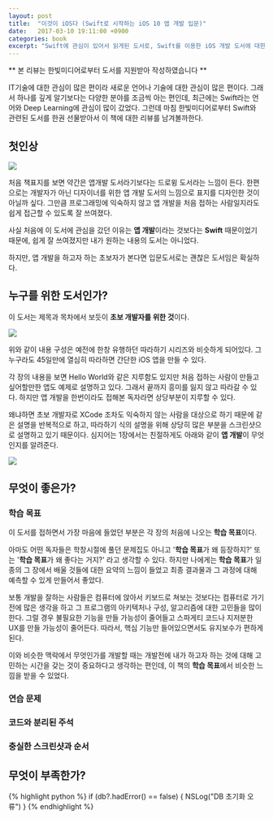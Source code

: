 ```yaml
---
layout: post
title:  "이것이 iOS다 (Swift로 시작하는 iOS 10 앱 개발 입문)"
date:   2017-03-10 19:11:00 +0900
categories: book
excerpt: "Swift에 관심이 있어서 읽게된 도서로, Swift를 이용한 iOS 개발 도서에 대한 리뷰이다."
---
```



** 본 리뷰는 한빛미디어로부터 도서를 지원받아 작성하였습니다 **


IT기술에 대한 관심이 많은 편이라 새로운 언어나 기술에 대한 관심이 많은 편이다.
그래서 하나를 깊게 알기보다는 다양한 분야를 조금씩 아는 편인데,
최근에는 Swift라는 언어와 Deep Learning에 관심이 많이 갔었다.
그런데 마침 한빛미디어로부터 Swift와 관련된 도서를 한권 선물받아서 이 책에 대한 리뷰를 남겨볼까한다.

## 첫인상

<img src="{{ site.url }}/img/01-book-cover.png" border="0" />

처음 책표지를 보면 약간은 앱개발 도서라기보다는 드로윙 도서라는 느낌이 든다.
한편으로는 개발자가 아닌 디자이너를 위한 앱 개발 도서의 느낌으로 표지를 디자인한 것이 아닐까 싶다.
그만큼 프로그래밍에 익숙하지 않고 앱 개발을 처음 접하는 사람일지라도 쉽게 접근할 수 있도록 잘 쓰여졌다.

사실 처음에 이 도서에 관심을 갔던 이유는 **앱 개발**이라는 것보다는 **Swift** 때문이었기 때문에,
쉽게 잘 쓰여졌지만 내가 원하는 내용의 도서는 아니었다.

하지만, 앱 개발을 하고자 하는 초보자가 본다면 입문도서로는 괜찮은 도서임은 확실하다.

## 누구를 위한 도서인가?

이 도서는 제목과 목차에서 보듯이 **초보 개발자를 위한 것**이다.

<img src="{{ site.url }}/img/02-content-list.png" border="0" />

위와 같이 내용 구성은 예전에 한창 유행하던 따라하기 시리즈와 비슷하게 되어있다.
그 누구라도 45일만에 열심히 따라하면 간단한 iOS 앱을 만들 수 있다.

각 장의 내용을 보면 Hello World와 같은 지루함도 있지만 처음 접하는 사람이 만들고 싶어할만한 앱도 예제로 설명하고 있다.
그래서 끝까지 흥미를 잃지 않고 따라갈 수 있다.
하지만 앱 개발을 한번이라도 접해본 독자라면 상당부분이 지루할 수 있다.

왜냐하면 초보 개발자로 XCode 조차도 익숙하지 않는 사람을 대상으로 하기 때문에 같은 설명을 반복적으로 하고,
따라하기 식의 설명을 위해 상당히 많은 부분을 스크린샷으로 설명하고 있기 때문이다.
심지어는 1장에서는 친절하게도 아래와 같이 **앱 개발**이 무엇인지를 알려준다.

<img src="{{ site.url }}/img/03-app-develop.png" border="0" />

## 무엇이 좋은가?

### 학습 목표

이 도서를 접하면서 가장 마음에 들었던 부분은 각 장의 처음에 나오는 **학습 목표**이다.

아마도 어떤 독자들은 학창시절에 풀던 문제집도 아니고 '**학습 목표**가 왜 등장하지?' 또는 '**학습 목표**가 왜 좋다는 거지?' 라고 생각할 수 있다.
하지만 나에게는 **학습 목표**가 일종의 그 장에서 배울 것들에 대한 요약의 느낌이 들었고 최종 결과물과 그 과정에 대해 예측할 수 있게 만들어서 좋았다.

보통 개발을 잘하는 사람들은 컴퓨터에 앉아서 키보드로 쳐보는 것보다는 컴퓨터로 가기 전에 많은 생각을 하고 그 프로그램의 아키텍처나 구성, 알고리즘에 대한 고민들을 많이 한다.
그럴 경우 불필요한 기능을 만들 가능성이 줄어들고 스파게티 코드나 지저분한 UX를 만들 가능성이 줄어든다.
따라서, 핵심 기능만 들어있으면서도 유지보수가 편하게 된다.

이와 비슷한 맥락에서 무엇인가를 개발할 때는 개발전에 내가 하고자 하는 것에 대해 고민하는 시간을 갖는 것이 중요하다고 생각하는 편인데,
이 책의 **학습 목표**에서 비슷한 느낌을 받을 수 있었다.

### 연습 문제

### 코드와 분리된 주석

### 충실한 스크린샷과 순서

## 무엇이 부족한가?

{% highlight python %}
if (db?.hadError() == false) {
	NSLog("DB 초기화 오류")
}
{% endhighlight %}

